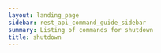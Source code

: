 ```yaml
---
layout: landing_page
sidebar: rest_api_command_guide_sidebar
summary: Listing of commands for shutdown
title: shutdown
---
```

